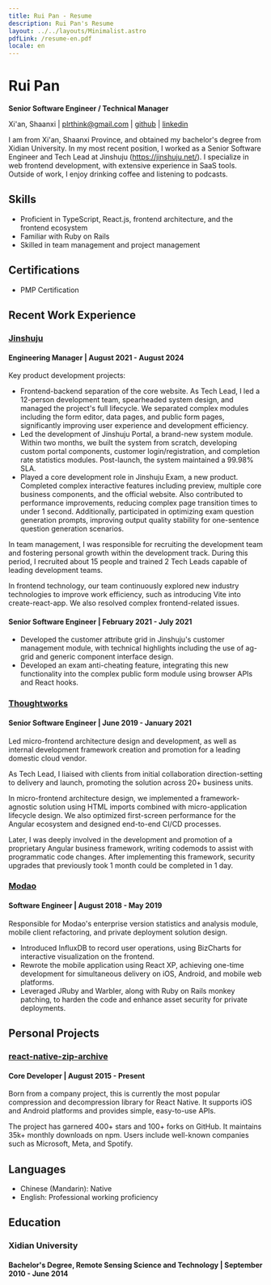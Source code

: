 ```yaml
---
title: Rui Pan - Resume
description: Rui Pan's Resume
layout: ../../layouts/Minimalist.astro
pdfLink: /resume-en.pdf
locale: en
---
```


# Rui Pan

**Senior Software Engineer / Technical Manager**

Xi'an, Shaanxi | <plrthink@gmail.com> | [github](https://github.com/plrthink) | [linkedin](https://www.linkedin.com/in/%E7%9D%BF-%E6%BD%98-74108650/)

I am from Xi'an, Shaanxi Province, and obtained my bachelor's degree from Xidian University. In my most recent position, I worked as a Senior Software Engineer and Tech Lead at Jinshuju (<https://jinshuju.net/>). I specialize in web frontend development, with extensive experience in SaaS tools. Outside of work, I enjoy drinking coffee and listening to podcasts.

## Skills
- Proficient in TypeScript, React.js, frontend architecture, and the frontend ecosystem
- Familiar with Ruby on Rails
- Skilled in team management and project management

## Certifications
- PMP Certification

## Recent Work Experience

### [Jinshuju](https://jinshuju.net/)

#### Engineering Manager | August 2021 - August 2024

Key product development projects:

- Frontend-backend separation of the core website. As Tech Lead, I led a 12-person development team, spearheaded system design, and managed the project's full lifecycle. We separated complex modules including the form editor, data pages, and public form pages, significantly improving user experience and development efficiency.
- Led the development of Jinshuju Portal, a brand-new system module. Within two months, we built the system from scratch, developing custom portal components, customer login/registration, and completion rate statistics modules. Post-launch, the system maintained a 99.98% SLA.
- Played a core development role in Jinshuju Exam, a new product. Completed complex interactive features including preview, multiple core business components, and the official website. Also contributed to performance improvements, reducing complex page transition times to under 1 second. Additionally, participated in optimizing exam question generation prompts, improving output quality stability for one-sentence question generation scenarios.

In team management, I was responsible for recruiting the development team and fostering personal growth within the development track. During this period, I recruited about 15 people and trained 2 Tech Leads capable of leading development teams.

In frontend technology, our team continuously explored new industry technologies to improve work efficiency, such as introducing Vite into create-react-app. We also resolved complex frontend-related issues.

#### Senior Software Engineer | February 2021 - July 2021

- Developed the customer attribute grid in Jinshuju's customer management module, with technical highlights including the use of ag-grid and generic component interface design.
- Developed an exam anti-cheating feature, integrating this new functionality into the complex public form module using browser APIs and React hooks.

### [Thoughtworks](https://thoughtworks.com/)

#### Senior Software Engineer | June 2019 - January 2021

Led micro-frontend architecture design and development, as well as internal development framework creation and promotion for a leading domestic cloud vendor.

As Tech Lead, I liaised with clients from initial collaboration direction-setting to delivery and launch, promoting the solution across 20+ business units.

In micro-frontend architecture design, we implemented a framework-agnostic solution using HTML imports combined with micro-application lifecycle design. We also optimized first-screen performance for the Angular ecosystem and designed end-to-end CI/CD processes.

Later, I was deeply involved in the development and promotion of a proprietary Angular business framework, writing codemods to assist with programmatic code changes. After implementing this framework, security upgrades that previously took 1 month could be completed in 1 day.

### [Modao](https://modao.cc/)

#### Software Engineer | August 2018 - May 2019

Responsible for Modao's enterprise version statistics and analysis module, mobile client refactoring, and private deployment solution design.

- Introduced InfluxDB to record user operations, using BizCharts for interactive visualization on the frontend.
- Rewrote the mobile application using React XP, achieving one-time development for simultaneous delivery on iOS, Android, and mobile web platforms.
- Leveraged JRuby and Warbler, along with Ruby on Rails monkey patching, to harden the code and enhance asset security for private deployments.

## Personal Projects

### [react-native-zip-archive](https://github.com/mockingbot/react-native-zip-archive)

#### Core Developer | August 2015 - Present

Born from a company project, this is currently the most popular compression and decompression library for React Native. It supports iOS and Android platforms and provides simple, easy-to-use APIs.

The project has garnered 400+ stars and 100+ forks on GitHub. It maintains 35k+ monthly downloads on npm. Users include well-known companies such as Microsoft, Meta, and Spotify.

## Languages

- Chinese (Mandarin): Native
- English: Professional working proficiency

## Education

### Xidian University

#### Bachelor's Degree, Remote Sensing Science and Technology | September 2010 - June 2014
